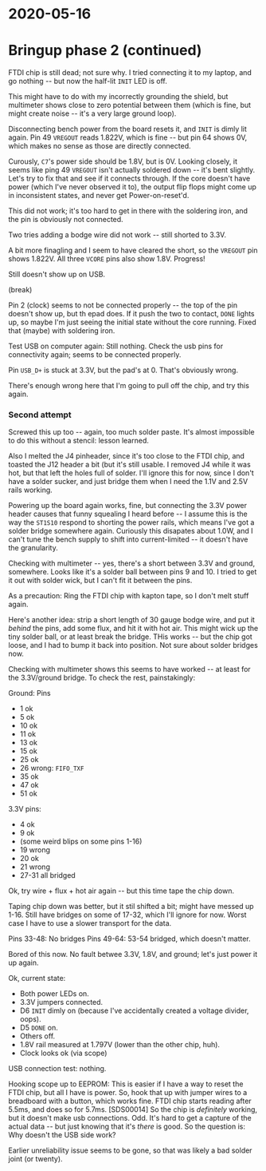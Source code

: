 # 2020-05-16

# Bringup phase 2 (continued)

FTDI chip is still dead; not sure why.  I tried connecting it to my laptop, and go nothing -- but now the half-lit `INIT` LED is off.

This might have to do with my incorrectly grounding the shield, but multimeter shows close to zero potential between them (which is fine, but might create noise -- it's a very large ground loop).

Disconnecting bench power from the board resets it, and `INIT` is dimly lit again.  Pin 49 `VREGOUT` reads 1.822V, which is fine -- but pin 64 shows 0V, which makes no sense as those are directly connected.

Curously, `C7`'s power side should be 1.8V, but is 0V.  Looking closely, it seems like ping 49 `VREGOUT` isn't actually soldered down -- it's bent slightly.  Let's try to fix that and see if it connects through.  If the core doesn't have power (which I've never observed it to), the output flip flops might come up in inconsistent states, and never get Power-on-reset'd.

This did not work; it's too hard to get in there with the soldering iron, and the pin is obviously not connected.

Two tries adding a bodge wire did not work -- still shorted to 3.3V.

A bit more finagling and I seem to have cleared the short, so the `VREGOUT` pin shows 1.822V.  All three `VCORE` pins also show 1.8V.  Progress!

Still doesn't show up on USB.

(break)

Pin 2 (clock) seems to not be connected properly -- the top of the pin doesn't show up, but th epad does.  If it push the two to contact, `DONE` lights up, so maybe I'm just seeing the initial state without the core running.  Fixed that (maybe) with soldering iron.

Test USB on computer again: Still nothing. Check the usb pins for connectivity again; seems to be connected properly.

Pin `USB_D+` is stuck at 3.3V, but the pad's at 0.  That's obviously wrong.

There's enough wrong here that I'm going to pull off the chip, and try this again.

### Second attempt

Screwed this up too -- again, too much solder paste. It's almost impossible to do this without a stencil: lesson learned.

Also I melted the J4 pinheader, since it's too close to the FTDI chip, and toasted the J12 header a bit (but it's still usable.  I removed J4 while it was hot, but that left the holes full of solder.  I'll ignore this for now, since I don't have a solder sucker, and just bridge them when I need the 1.1V and 2.5V rails working.

Powering up the board again works, fine, but connecting the 3.3V power header causes that funny squealing I heard before -- I assume this is the way the `ST1S10` respond to shorting the power rails, which means I've got a solder bridge somewhere again.  Curiously this disapates about 1.0W, and I can't tune the bench supply to shift into current-limited -- it doesn't have the granularity.

Checking with multimeter -- yes, there's a short between 3.3V and ground, somewhere.  Looks like it's a solder ball between pins 9 and 10.  I tried to get it out with solder wick, but I can't fit it between the pins.

As a precaution: Ring the FTDI chip with kapton tape, so I don't melt stuff again.

Here's another idea: strip a short length of 30 gauge bodge wire, and put it _behind_ the pins, add some flux, and hit it with hot air.  This might wick up the tiny solder ball, or at least break the bridge.  THis works -- but the chip got loose, and I had to bump it back into position.  Not sure about solder bridges now.

Checking with multimeter shows this seems to have worked -- at least for the 3.3V/ground bridge.  To check the rest, painstakingly:

Ground: Pins
* 1 ok
* 5 ok
* 10 ok
* 11 ok
* 13 ok
* 15 ok
* 25 ok
* 26 wrong: `FIFO_TXF`
* 35 ok
* 47 ok
* 51 ok

3.3V pins:
* 4 ok
* 9 ok
* (some weird blips on some pins 1-16)
* 19 wrong
* 20 ok
* 21 wrong
* 27-31 all bridged

Ok, try wire + flux + hot air again -- but this time tape the chip down.

Taping chip down was better, but it stil shifted a bit; might have messed up 1-16.  Still have bridges on some of 17-32, which I'll ignore for now.  Worst case I have to use a slower transport for the data.

Pins 33-48: No bridges
Pins 49-64: 53-54 bridged, which doesn't matter.

Bored of this now.  No fault betwee 3.3V, 1.8V, and ground; let's just power it up again.

Ok, current state:
* Both power LEDs on.
* 3.3V jumpers connected.
* D6 `INIT` dimly on (because I've accidentally created a voltage divider, oops).
* D5 `DONE` on.
* Others off.
* 1.8V rail measured at 1.797V (lower than the other chip, huh).
* Clock looks ok (via scope)

USB connection test: nothing.

Hooking scope up to EEPROM: This is easier if I have a way to reset the FTDI chip, but all I have is power.  So, hook that up with jumper wires to a breadboard with a button, which works fine.  FTDI chip starts reading after 5.5ms, and does so for 5.7ms.  [SDS00014]  So the chip is _definitely_ working, but it doesn't make usb connections.  Odd.  It's hard to get a capture of the actual data -- but just knowing that it's *there* is good.  So the question is: Why doesn't the USB side work?

Earlier unreliability issue seems to be gone, so that was likely a bad solder joint (or twenty).
